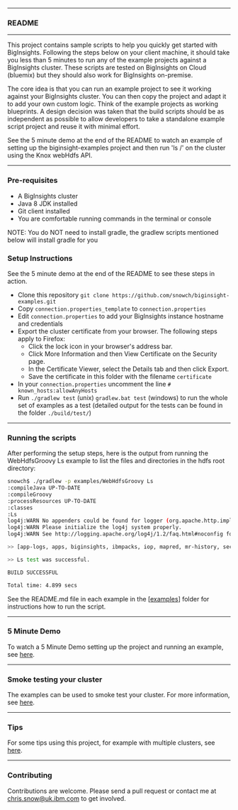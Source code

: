 *********************************************************************
### README
*********************************************************************

This project contains sample scripts  to help you quickly get started with BigInsights. Following the steps below on your client machine, it should take you less than 5 minutes to run any of the example projects against a BigInsights cluster. These scripts are tested on BigInsights on Cloud (bluemix) but they should also work for BigInsights on-premise.

The core idea is that you can run an example project to see it working against your BigInsights cluster. You can then copy the project and adapt it to add your own custom logic.  Think of the example projects as working blueprints.  A design decision was taken that the build scripts should be as independent as possible to allow developers to take a standalone example script project and reuse it with minimal effort.

See the 5 minute demo at the end of the README to watch an example of setting up the biginsight-examples project and then run 'ls /' on the cluster using the Knox webHdfs API.

*********************************************************************

### Pre-requisites

- A BigInsights cluster
- Java 8 JDK installed
- Git client installed
- You are comfortable running commands in the terminal or console

NOTE: You do NOT need to install gradle, the gradlew scripts mentioned below will install gradle for you

### Setup Instructions

See the 5 minute demo at the end of the README to see these steps in action.

- Clone this repository `git clone https://github.com/snowch/biginsight-examples.git`
- Copy `connection.properties_template` to `connection.properties`
- Edit `connection.properties` to add your BigInsights instance hostname and credentials
- Export the cluster certificate from your browser. The following steps apply to Firefox:
  - Click the lock icon in your browser's address bar.
  - Click More Information and then View Certificate on the Security page.
  - In the Certificate Viewer, select the Details tab and then click Export.
  - Save the certificate in this folder with the filename `certificate`
- In your `connection.properties` uncomment the line `# known_hosts:allowAnyHosts`
- Run `./gradlew test` (unix) `gradlew.bat test` (windows) to run the whole set of examples as a test (detailed output for the tests can be found in the folder `./build/test/`)

*********************************************************************
### Running the scripts

After performing the setup steps, here is the output from running the WebHdfsGroovy Ls example to list the files and directories in the hdfs root directory:

```bash
snowch$ ./gradlew -p examples/WebHdfsGroovy Ls
:compileJava UP-TO-DATE
:compileGroovy
:processResources UP-TO-DATE
:classes
:Ls
log4j:WARN No appenders could be found for logger (org.apache.http.impl.conn.PoolingClientConnectionManager).
log4j:WARN Please initialize the log4j system properly.
log4j:WARN See http://logging.apache.org/log4j/1.2/faq.html#noconfig for more info.

>> [app-logs, apps, biginsights, ibmpacks, iop, mapred, mr-history, secureDir, securedir, tmp, user]

>> Ls test was successful.

BUILD SUCCESSFUL

Total time: 4.899 secs
```

See the README.md file in each example in the [[examples](examples)] folder for instructions how to run the script.

*********************************************************************

### 5 Minute Demo

To watch a 5 Minute Demo setting up the project and running an example, see [here](./DEMO_README.md).

*********************************************************************

### Smoke testing your cluster

The examples can be used to smoke test your cluster.  For more information, see [here](./SMOKETESTING_README.md).


*********************************************************************

### Tips

For some tips using this project, for example with multiple clusters, see [here](./TIPS_README.md).

*********************************************************************

### Contributing

Contributions are welcome.  Please send a pull request or contact me at chris.snow@uk.ibm.com to get involved.
